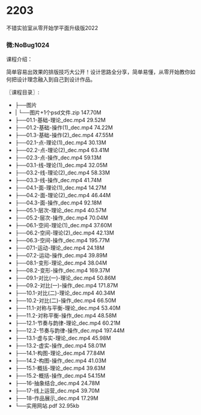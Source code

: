 # 2203
不错实验室从零开始学平面升级版2022
### 微:NoBug1024 


课程介绍：

简单容易出效果的排版技巧大公开！设计思路全分享，简单易懂，从零开始教你如何把设计理念融入到自己到设计作品。

〖课程目录〗:

- ├──图片  
- |   └──图片+1个psd文件.zip  147.70M
- ├──01.1-基础-理论_dec.mp4  29.52M
- ├──01.2-基础-操作(1)_dec.mp4  74.22M
- ├──01.3-基础-操作(2)_dec.mp4  47.55M
- ├──02.1-点-理论(1)_dec.mp4  30.13M
- ├──02.2-点-理论(2)_dec.mp4  63.41M
- ├──02.3-点-操作_dec.mp4  59.13M
- ├──03.1-线-理论(1)_dec.mp4  32.05M
- ├──03.2-线-理论(2)_dec.mp4  58.33M
- ├──03.3-线-操作_dec.mp4  41.74M
- ├──04.1-面-理论(1)_dec.mp4  14.27M
- ├──04.2-面-理论(2)_dec.mp4  46.44M
- ├──04.3-面-操作_dec.mp4  92.18M
- ├──05.1-层次-理论_dec.mp4  40.57M
- ├──05.2-层次-操作_dec.mp4  70.04M
- ├──06.1-空间-理论(1)_dec.mp4  37.60M
- ├──06.2-空间-理论(2)_dec.mp4  42.13M
- ├──06.3-空间-操作_dec.mp4  195.77M
- ├──07.1-运动-理论_dec.mp4  24.18M
- ├──07.2-运动-操作_dec.mp4  39.89M
- ├──08.1-变形-理论_dec.mp4  38.04M
- ├──08.2-变形-操作_dec.mp4  169.37M
- ├──09.1-对比(一)-理论_dec.mp4  50.86M
- ├──09.2-对比(一)-操作_dec.mp4  171.87M
- ├──10.1-对比(二)-理论_dec.mp4  40.34M
- ├──10.2-对比(二)-操作_dec.mp4  66.50M
- ├──11.1-对称与平衡-理论_dec.mp4  53.40M
- ├──11.2-对称平衡-操作_dec.mp4  48.58M
- ├──12.1-节奏与韵律-理论_dec.mp4  60.21M
- ├──12.2-节奏与韵律-操作_dec.mp4  197.44M
- ├──13.1-虚与实-理论_dec.mp4  45.98M
- ├──13.2-虚实-操作_dec.mp4  58.01M
- ├──14.1-构图-理论_dec.mp4  77.84M
- ├──14.2-构图-操作_dec.mp4  41.03M
- ├──15.1-概括-理论_dec.mp4  39.63M
- ├──15.2-概括-操作_dec.mp4  54.15M
- ├──16-抽象结合_dec.mp4  24.78M
- ├──17-线上运营_dec.mp4  39.70M
- ├──18-作品展示_dec.mp4  17.29M
- └──实用网站.pdf  32.95kb
